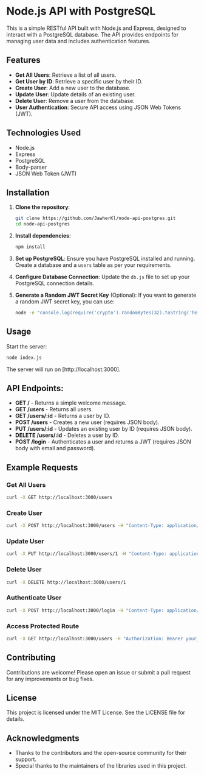 # Node.js API with PostgreSQL

This is a simple RESTful API built with Node.js and Express, designed to interact with a PostgreSQL database. The API provides endpoints for managing user data and includes authentication features.

## Features
- **Get All Users**: Retrieve a list of all users.
- **Get User by ID**: Retrieve a specific user by their ID.
- **Create User**: Add a new user to the database.
- **Update User**: Update details of an existing user.
- **Delete User**: Remove a user from the database.
- **User Authentication**: Secure API access using JSON Web Tokens (JWT).

## Technologies Used
- Node.js
- Express
- PostgreSQL
- Body-parser
- JSON Web Token (JWT)

## Installation
1. **Clone the repository**:
   ```bash
   git clone https://github.com/JawherKl/node-api-postgres.git
   cd node-api-postgres
   ```

2. **Install dependencies**:
   ```bash
   npm install
   ```

3. **Set up PostgreSQL**:
   Ensure you have PostgreSQL installed and running. Create a database and a `users` table as per your requirements.
   
4. **Configure Database Connection**:
   Update the `db.js` file to set up your PostgreSQL connection details.

5. **Generate a Random JWT Secret Key** (Optional):
   If you want to generate a random JWT secret key, you can use:
   ```bash
   node -e "console.log(require('crypto').randomBytes(32).toString('hex'))"
   ```

## Usage
Start the server:
  ```bash
  node index.js
  ```

The server will run on [http://localhost:3000].

## API Endpoints:
- **GET /** - Returns a simple welcome message.
- **GET /users** - Returns all users.
- **GET /users/:id** - Returns a user by ID.
- **POST /users** - Creates a new user (requires JSON body).
- **PUT /users/:id** - Updates an existing user by ID (requires JSON body).
- **DELETE /users/:id** - Deletes a user by ID.
- **POST /login** - Authenticates a user and returns a JWT (requires JSON body with email and password).

## Example Requests
### Get All Users
   ```bash
   curl -X GET http://localhost:3000/users
   ```

### Create User
```bash
curl -X POST http://localhost:3000/users -H "Content-Type: application/json" -d '{"name": "John Doe", "email": "john@example.com"}'
```

### Update User
   ```bash
   curl -X PUT http://localhost:3000/users/1 -H "Content-Type: application/json" -d '{"name": "Jane Doe"}'
   ```

### Delete User
   ```bash
   curl -X DELETE http://localhost:3000/users/1
   ```

### Authenticate User
   ```bash
   curl -X POST http://localhost:3000/login -H "Content-Type: application/json" -d '{"email": "john@example.com", "password": "your_password"}'
   ```

### Access Protected Route
   ```bash
   curl -X GET http://localhost:3000/users -H "Authorization: Bearer your_jwt_token"
   ```

## Contributing
Contributions are welcome! Please open an issue or submit a pull request for any improvements or bug fixes.

## License
This project is licensed under the MIT License. See the LICENSE file for details.

## Acknowledgments
- Thanks to the contributors and the open-source community for their support.
- Special thanks to the maintainers of the libraries used in this project.
